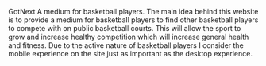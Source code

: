 GotNext
A medium for basketball players. 
The main idea behind this website is to provide a medium for basketball players to find other basketball players to compete with on public basketball courts.
This will allow the sport to grow and increase healthy competition which will increase general health and fitness. 
Due to the active nature of basketball players I consider the mobile experience on the site just as important as the desktop experience.